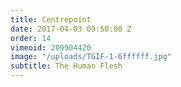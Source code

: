 ```yaml
---
title: Centrepoint
date: 2017-04-03 09:50:00 Z
order: 14
vimeoid: 209904420
image: "/uploads/TGIF-1-6ffffff.jpg"
subtitle: The Human Flesh
---
```


